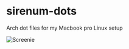 # sirenum-dots
Arch dot files for my Macbook pro Linux setup

![Screenie](https://imgur.com/Xguf2o2.jpg)

